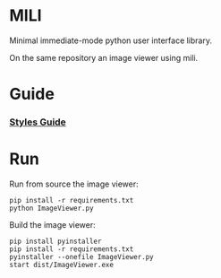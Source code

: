 # MILI

Minimal immediate-mode python user interface library.

On the same repository an image viewer using mili.

# Guide

### [Styles Guide](mili/style.md)

# Run

Run from source the image viewer:
```shell
pip install -r requirements.txt
python ImageViewer.py
``` 
Build the image viewer:
```shell
pip install pyinstaller
pip install -r requirements.txt
pyinstaller --onefile ImageViewer.py
start dist/ImageViewer.exe
```
